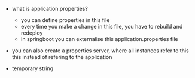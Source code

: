 
- what is application.properties? 
  - you can define properties in this file 
  - every time you make a change in this file, you have to rebuild and redeploy 
  - in springboot you can externalise this application.properties file

- you can also create a properties server, where all instances refer to this this instead of refering to the application 
- temporary string

